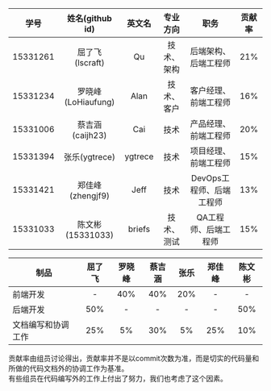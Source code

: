 |学号|姓名(github id)|英文名|专业方向|职务|贡献率
|:--:|:--:|:--:|:--:|:--:|:--:|
|15331261|屈了飞(lscraft)|Qu|技术、架构|后端架构、后端工程师|21%|
|15331234|罗晓峰(LoHiaufung)	|Alan|技术、客户|客户经理、前端工程师| 16%|
|15331006|蔡吉涵	(caijh23)|Cai|技术|产品经理、前端工程师| 20%|
|15331394|张乐(ygtrece)|ygtrece|技术|项目经理、前端工程师| 15%|
|15331421|郑佳峰(zhengjf9)|Jeff|技术|DevOps工程师、后端工程师|13% |
|15331033|陈文彬(15331033)|briefs|技术、测试|QA工程师、后端工程师| 15%|


| 制品 | 屈了飞 | 罗晓峰 | 蔡吉涵 | 张乐 | 郑佳峰 | 陈文彬 |
|-----|:------:|:-----:|:----:|:----:|:-----:|:------:|
|前端开发|-|40%|40%|20%|-|-|
|后端开发|50%|-|-|-|-|50%|
|文档编写和协调工作|25%|5%|30%|5%|25%|10%|


贡献率由组员讨论得出，贡献率并不是以commit次数为准，而是切实的代码量和所做的代码文档外的协调工作为基准。  
有些组员在代码编写外的工作上付出了努力，我们也考虑了这个因素。
